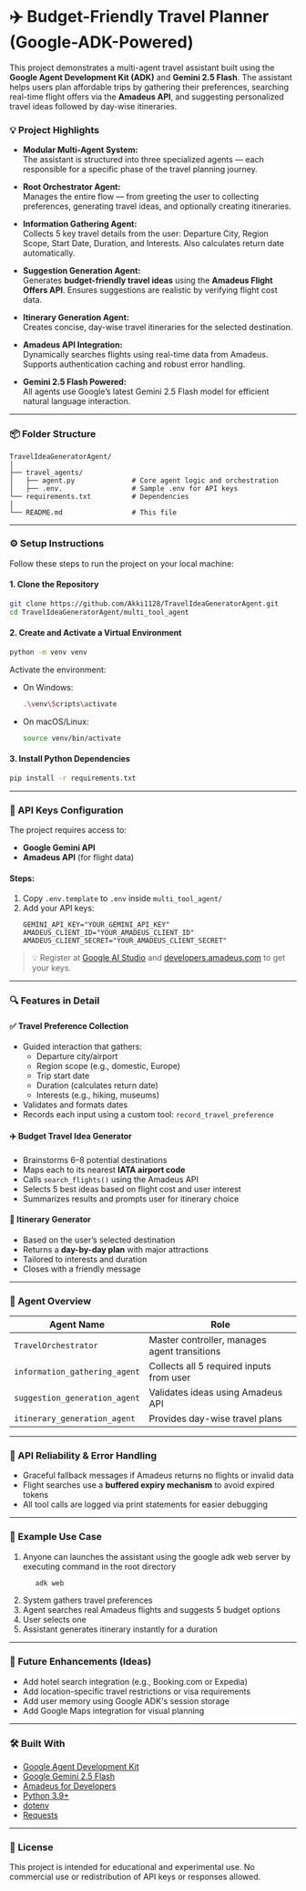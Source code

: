 # ✈️ Budget-Friendly Travel Planner (Google-ADK-Powered)

This project demonstrates a multi-agent travel assistant built using the **Google Agent Development Kit (ADK)** and **Gemini 2.5 Flash**. The assistant helps users plan affordable trips by gathering their preferences, searching real-time flight offers via the **Amadeus API**, and suggesting personalized travel ideas followed by day-wise itineraries.

### 💡 Project Highlights

* **Modular Multi-Agent System:**  
  The assistant is structured into three specialized agents — each responsible for a specific phase of the travel planning journey.

* **Root Orchestrator Agent:**  
  Manages the entire flow — from greeting the user to collecting preferences, generating travel ideas, and optionally creating itineraries.

* **Information Gathering Agent:**  
  Collects 5 key travel details from the user: Departure City, Region Scope, Start Date, Duration, and Interests. Also calculates return date automatically.

* **Suggestion Generation Agent:**  
  Generates **budget-friendly travel ideas** using the **Amadeus Flight Offers API**. Ensures suggestions are realistic by verifying flight cost data.

* **Itinerary Generation Agent:**  
  Creates concise, day-wise travel itineraries for the selected destination.

* **Amadeus API Integration:**  
  Dynamically searches flights using real-time data from Amadeus. Supports authentication caching and robust error handling.

* **Gemini 2.5 Flash Powered:**  
  All agents use Google’s latest Gemini 2.5 Flash model for efficient natural language interaction.

---

### 📦 Folder Structure

```
TravelIdeaGeneratorAgent/
│
├── travel_agents/
│   ├── agent.py              # Core agent logic and orchestration
│   ├── .env.                 # Sample .env for API keys
└── requirements.txt          # Dependencies
│
└── README.md                 # This file
```

---

### ⚙️ Setup Instructions

Follow these steps to run the project on your local machine:

#### 1. **Clone the Repository**
```bash
git clone https://github.com/Akki1128/TravelIdeaGeneratorAgent.git
cd TravelIdeaGeneratorAgent/multi_tool_agent
```

#### 2. **Create and Activate a Virtual Environment**
```bash
python -m venv venv
```

Activate the environment:

- On Windows:
  ```bash
  .\venv\Scripts\activate
  ```

- On macOS/Linux:
  ```bash
  source venv/bin/activate
  ```

#### 3. **Install Python Dependencies**
```bash
pip install -r requirements.txt
```

---

### 🔑 API Keys Configuration

The project requires access to:

- **Google Gemini API**  
- **Amadeus API** (for flight data)

#### Steps:
1. Copy `.env.template` to `.env` inside `multi_tool_agent/`
2. Add your API keys:
   ```dotenv
   GEMINI_API_KEY="YOUR_GEMINI_API_KEY"
   AMADEUS_CLIENT_ID="YOUR_AMADEUS_CLIENT_ID"
   AMADEUS_CLIENT_SECRET="YOUR_AMADEUS_CLIENT_SECRET"
   ```

> 💡 Register at [Google AI Studio](https://aistudio.google.com/) and [developers.amadeus.com](https://developers.amadeus.com/) to get your keys.

---

### 🔍 Features in Detail

#### ✅ Travel Preference Collection
- Guided interaction that gathers:
  - Departure city/airport
  - Region scope (e.g., domestic, Europe)
  - Trip start date
  - Duration (calculates return date)
  - Interests (e.g., hiking, museums)
- Validates and formats dates
- Records each input using a custom tool: `record_travel_preference`

#### ✈️ Budget Travel Idea Generator
- Brainstorms 6–8 potential destinations
- Maps each to its nearest **IATA airport code**
- Calls `search_flights()` using the Amadeus API
- Selects 5 best ideas based on flight cost and user interest
- Summarizes results and prompts user for itinerary choice

#### 📅 Itinerary Generator
- Based on the user’s selected destination
- Returns a **day-by-day plan** with major attractions
- Tailored to interests and duration
- Closes with a friendly message

---

### 📌 Agent Overview

| Agent Name                  | Role                                         |
|----------------------------|----------------------------------------------|
| `TravelOrchestrator`       | Master controller, manages agent transitions |
| `information_gathering_agent` | Collects all 5 required inputs from user |
| `suggestion_generation_agent` | Validates ideas using Amadeus API        |
| `itinerary_generation_agent` | Provides day-wise travel plans             |

---

### 🧪 API Reliability & Error Handling

- Graceful fallback messages if Amadeus returns no flights or invalid data
- Flight searches use a **buffered expiry mechanism** to avoid expired tokens
- All tool calls are logged via print statements for easier debugging

---

### 🚀 Example Use Case

1. Anyone can launches the assistant using the google adk web server by executing command in the root directory
   ```bash
      adk web
   ```
2. System gathers travel preferences
3. Agent searches real Amadeus flights and suggests 5 budget options
4. User selects one
5. Assistant generates itinerary instantly for a duration

---

### 🧰 Future Enhancements (Ideas)

- Add hotel search integration (e.g., Booking.com or Expedia)
- Add location-specific travel restrictions or visa requirements
- Add user memory using Google ADK's session storage
- Add Google Maps integration for visual planning

---

### 🛠 Built With

- [Google Agent Development Kit](https://ai.google.dev/)
- [Google Gemini 2.5 Flash](https://ai.google.dev/models/gemini)
- [Amadeus for Developers](https://developers.amadeus.com/)
- [Python 3.9+](https://www.python.org/)
- [dotenv](https://pypi.org/project/python-dotenv/)
- [Requests](https://docs.python-requests.org/en/latest/)

---

### 📄 License

This project is intended for educational and experimental use. No commercial use or redistribution of API keys or responses allowed.
